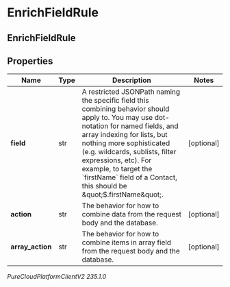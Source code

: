 # EnrichFieldRule

## EnrichFieldRule

## Properties

|Name | Type | Description | Notes|
|------------ | ------------- | ------------- | -------------|
| **field** | str | A restricted JSONPath naming the specific field this combining behavior should apply to. You may use dot-notation for named fields, and array indexing for lists, but nothing more sophisticated (e.g. wildcards, sublists, filter expressions, etc). For example, to target the &#x60;firstName&#x60; field of a Contact, this should be \&quot;$.firstName\&quot;. | [optional] |
| **action** | str | The behavior for how to combine data from the request body and the database. | [optional] |
| **array_action** | str | The behavior for how to combine items in array field from the request body and the database. | [optional] |



_PureCloudPlatformClientV2 235.1.0_
